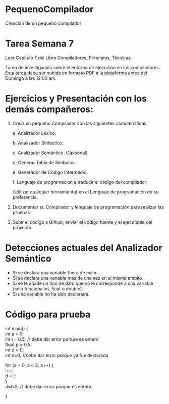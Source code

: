 # PequenoCompilador
Creación de un pequeño compilador


# Tarea Semana 7

Leer Capítulo 7 del Libro Compiladores, Principios, Técnicas.

Tarea de investigación sobre el entorno de ejecución en los compiladores. Esta tarea debe ser subida en formato PDF a la plataforma antes del Domingo a las 12:00 am.  

# Ejercicios y Presentación con los demás compañeros:

1)    Crear un pequeño Compilador con las siguientes características:

      a.    Analizador Léxico.

      b.    Analizador Sintáctico.

      c.    Analizador Semántico. (Opcional)

      d.    Generar Tabla de Símbolos.

      e.    Generador de Código Intermedio.

      f.     Lenguaje de programación a traducir el código del compilador.

      (Utilizar cualquier herramienta) en el Lenguaje de programación de su preferencia.

2)    Documentar su Compilador y lenguaje de programación para realizar las pruebas.

3)    Subir el código a Github, enviar el código fuente y el ejecutable del proyecto.


# Detecciones actuales del Analizador Semántico
- Si se declara una variable fuera de main.
- Si se declara una variable más de una vez en el mismo ambito.
- Si se le añade un tipo de dato que no le corresponde a una variable (solo funciona int, float o double).
- Si una variable no ha sido declarada.



# Código para prueba
int main() {  
  int a = 0;  
  int i = 0.5; // debe dar error porque es entero  
  float p = 0.5;  
  int d = 0;  
  int d=0; //debe dar error porque ya fue declarada  
  
  for (a = 0; a < 3; a++) {  
    i++;  
    d = i;  
  }  
  d=0.5; // debe dar error porque es entera  
  
}  
